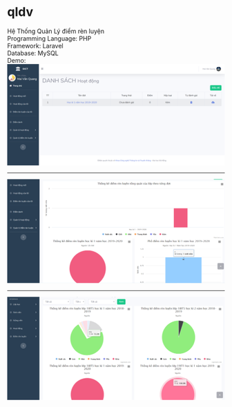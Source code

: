 # qldv
Hệ Thống Quản Lý điểm rèn luyện<br/>
Programming Language: PHP<br/>
Framework: Laravel<br/>
Database: MySQL<br/>
Demo: 
<img src='./readme/1.png' alt="img"/>
<hr/>
<img src='./readme/2.png' alt="img"/>
<hr/>
<img src='./readme/3.png' alt="img"/>